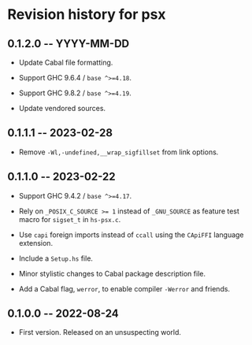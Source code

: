 # Revision history for psx

## 0.1.2.0 -- YYYY-MM-DD

* Update Cabal file formatting.

* Support GHC 9.6.4 / `base ^>=4.18`.

* Support GHC 9.8.2 / `base ^>=4.19`.

* Update vendored sources.

## 0.1.1.1 -- 2023-02-28

* Remove `-Wl,-undefined,__wrap_sigfillset` from link options.

## 0.1.1.0 -- 2023-02-22

* Support GHC 9.4.2 / `base ^>=4.17`.

* Rely on `_POSIX_C_SOURCE >= 1` instead of `_GNU_SOURCE` as feature test macro
  for `sigset_t` in `hs-psx.c`.

* Use `capi` foreign imports instead of `ccall` using the `CApiFFI` language
  extension.

* Include a `Setup.hs` file.

* Minor stylistic changes to Cabal package description file.

* Add a Cabal flag, `werror`, to enable compiler `-Werror` and friends.

## 0.1.0.0 -- 2022-08-24

* First version. Released on an unsuspecting world.
